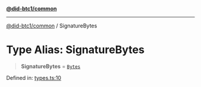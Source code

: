 [**@did-btc1/common**](../README.md)

***

[@did-btc1/common](../globals.md) / SignatureBytes

# Type Alias: SignatureBytes

> **SignatureBytes** = [`Bytes`](Bytes.md)

Defined in: [types.ts:10](https://github.com/dcdpr/did-btc1-js/blob/751aedd75738c26882a2149e644ae32b9e424707/packages/common/src/types.ts#L10)
